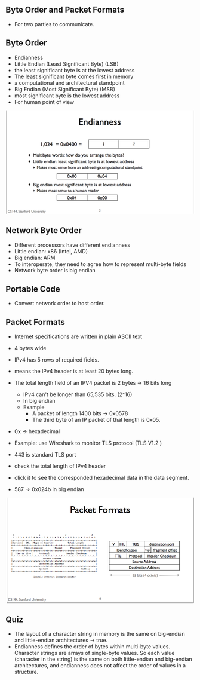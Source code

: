## Byte Order and Packet Formats
* For two parties to communicate.


## Byte Order
* Endianness
 * Little Endian (Least Significant Byte) (LSB)
  * the least significant byte is at the lowest address
  * The least significant byte comes first in memory
  *  a computational and architectural standpoint
 * Big Endian (Most Significant Byte) (MSB)
  *  most significant byte is the lowest address
  * For human point of view

<img src="../assets/endianness.png">


## Network Byte Order
* Different processors have different endianness
 * Little endian: x86 (Intel, AMD)
 * Big endian: ARM
* To interoperate, they need to agree how to represent multi-byte fields
* Network byte order is big endian


## Portable Code
* Convert network order to host order.


## Packet Formats
* Internet specifications are written in plain ASCII text
* 4 bytes wide
* IPv4 has 5 rows of required fields.
 * means the IPv4 header is at least 20 bytes long.
* The total length field of an IPV4 packet is 2 bytes -> 16 bits long
  * IPv4 can't be longer than 65,535 bits. (2^16)
  * In big endian
  * Example
    * A packet of length 1400 bits -> 0x0578
    * The third byte of an IP packet of that length is 0x05.
* 0x -> hexadecimal

* Example: use Wireshark to monitor TLS protocol (TLS V1.2 )
 * 443 is standard TLS port
 * check the total length of IPv4 header
  * click it to see the corresponded hexadecimal data in the data segment.
  * 587 -> 0x024b in big endian

<img src="../assets/packet_format.png" />


## Quiz
* The layout of a character string in memory is the same on big-endian and little-endian architectures -> true.
 * Endianness defines the order of bytes within multi-byte values. Character strings are arrays of single-byte values. So each value (character in the string) is the same on both little-endian and big-endian architectures, and endianness does not affect the order of values in a structure.
